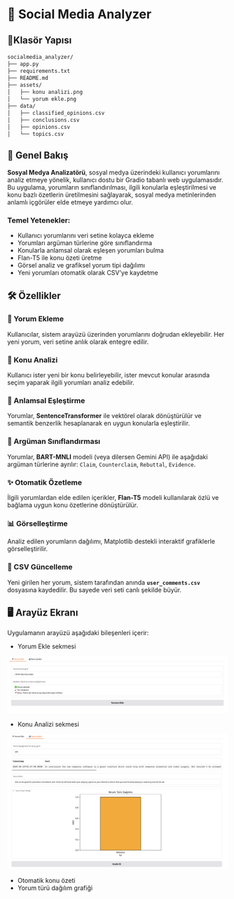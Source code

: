 # 🧠 Social Media Analyzer

## 📂Klasör Yapısı

```
socialmedia_analyzer/
├── app.py
├── requirements.txt
├── README.md
├── assets/
│   ├── konu analizi.png
│   └── yorum ekle.png
├── data/
│   ├── classified_opinions.csv
│   ├── conclusions.csv
│   ├── opinions.csv
│   └── topics.csv
```

## 📏 Genel Bakış

**Sosyal Medya Analizatörü**, sosyal medya üzerindeki kullanıcı yorumlarını analiz etmeye yönelik, kullanıcı dostu bir Gradio tabanlı web uygulamasıdır.
Bu uygulama, yorumların sınıflandırılması, ilgili konularla eşleştirilmesi ve konu bazlı özetlerin üretilmesini sağlayarak, sosyal medya metinlerinden anlamlı içgörüler elde etmeye yardımcı olur.

### Temel Yetenekler:

* Kullanıcı yorumlarını veri setine kolayca ekleme
* Yorumları argüman türlerine göre sınıflandırma
* Konularla anlamsal olarak eşleşen yorumları bulma
* Flan-T5 ile konu özeti üretme
* Görsel analiz ve grafiksel yorum tipi dağılımı
* Yeni yorumları otomatik olarak CSV’ye kaydetme


## 🛠️ Özellikler

### 📝 Yorum Ekleme

Kullanıcılar, sistem arayüzü üzerinden yorumlarını doğrudan ekleyebilir. Her yeni yorum, veri setine anlık olarak entegre edilir.

### 🔎 Konu Analizi

Kullanıcı ister yeni bir konu belirleyebilir, ister mevcut konular arasında seçim yaparak ilgili yorumları analiz edebilir.

### 🧠 Anlamsal Eşleştirme

Yorumlar, **SentenceTransformer** ile vektörel olarak dönüştürülür ve semantik benzerlik hesaplanarak en uygun konularla eşleştirilir.

### 🧬 Argüman Sınıflandırması

Yorumlar, **BART-MNLI** modeli (veya dilersen Gemini API) ile aşağıdaki argüman türlerine ayrılır:
`Claim`, `Counterclaim`, `Rebuttal`, `Evidence`.

### ✨ Otomatik Özetleme

İlgili yorumlardan elde edilen içerikler, **Flan-T5** modeli kullanılarak özlü ve bağlama uygun konu özetlerine dönüştürülür.

### 📊 Görselleştirme

Analiz edilen yorumların dağılımı, Matplotlib destekli interaktif grafiklerle görselleştirilir.

### 💾 CSV Güncelleme

Yeni girilen her yorum, sistem tarafından anında **`user_comments.csv`** dosyasına kaydedilir. Bu sayede veri seti canlı şekilde büyür.



## 🖥 Arayüz Ekranı

Uygulamanın arayüzü aşağıdaki bileşenleri içerir:

- Yorum Ekle sekmesi

![Yorum Ekle Ekranı](assets/yorum-ekle.png)
- Konu Analizi sekmesi

![Konu Analizi Ekranı](assets/konu-analizi.png)

- Otomatik konu özeti
- Yorum türü dağılım grafiği


